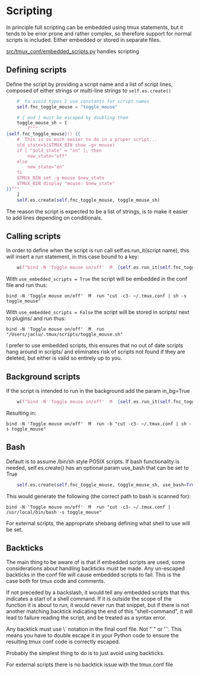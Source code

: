 # Scripting

In principle full scripting can be embedded using tmux statements, but it
tends to be error prone and rather complex, so therefore support for
normal scripts is included. Either embedded or stored in separate
files.

[src/tmux_conf/embedded_scripts.py](https://github.com/jaclu/tmux-conf/blob/main/src/tmux_conf/embedded_scripts.py) handles scripting

## Defining scripts

Define the script by providing a script name and a list of script lines,
composed of either strings or multi-line strings to `self.es.create()`

```python
    #  to avoid typos I use constants for script names
    self.fnc_toggle_mouse = "toggle_mouse"

    # { and } must be escaped by doubling them
    toggle_mouse_sh = [
        f"""
{self.fnc_toggle_mouse}() {{
    #  This is so much easier to do in a proper script...
    old_state=$($TMUX_BIN show -gv mouse)
    if [ "$old_state" = "on" ]; then
        new_state="off"
    else
        new_state="on"
    fi
    $TMUX_BIN set -g mouse $new_state
    $TMUX_BIN display "mouse: $new_state"
}}"""
    ]
    self.es.create(self.fnc_toggle_mouse, toggle_mouse_sh)
```

The reason the script is expected to be a list of strings, is to make it
easier to add lines depending on conditionals.

## Calling scripts

In order to define when the script is run call self.es.run_it(script name),
this will insert a run statement, in this case bound to a key:

```python
    w(f"bind -N 'Toggle mouse on/off'  M  {self.es.run_it(self.fnc_toggle_mouse)}")
```

With `use_embedded_scripts = True` the script will be embedded in the
conf file and run thus:

```tmux
bind -N 'Toggle mouse on/off'  M  run "cut -c3- ~/.tmux.conf | sh -s toggle_mouse"
```

With `use_embedded_scripts = False` the script will be stored in scripts/
next to plugins/ and run thus:

```tmux
bind -N 'Toggle mouse on/off'  M  run "/Users/jaclu/.tmux/scripts/toggle_mouse.sh"
```

I prefer to use embedded scripts, this ensures that no out of date
scripts hang around in scripts/ and eliminates risk of scripts not found
if they are deleted, but either is valid so entirely up to you.

##  Background scripts

If the script is intended to run in the background add the param in_bg=True

```python
    w(f"bind -N 'Toggle mouse on/off'  M  {self.es.run_it(self.fnc_toggle_mouse, in_bg=True)}")
```

Resulting in:

```tmux
bind -N 'Toggle mouse on/off'  M  run -b "cut -c3- ~/.tmux.conf | sh -s toggle_mouse"
```

## Bash

Default is to assume /bin/sh style POSIX scripts. If bash functionality
is needed, self.es.create() has an optional param use_bash that can be
set to True

```python
    self.es.create(self.fnc_toggle_mouse, toggle_mouse_sh, use_bash=True)
```

This would generate the following (the correct path to bash is scanned
for):

```tmux
bind -N 'Toggle mouse on/off'  M  run "cut -c3- ~/.tmux.conf | /usr/local/bin/bash -s toggle_mouse"
```

For external scripts, the appropriate shebang defining what shell to use
will be set.

## Backticks

The main thing to be aware of is that if embedded scripts are used,
some considerations about handling backticks must be made.
Any un-escaped backticks in the conf file will cause embedded scripts to
fail. This is the case both for tmux code and comments.

If not preceded by a backslash, it would tell any embedded scripts that this indicates
a start of a shell command. If it is outside the scope of the function it is about to run,
it would never run that snippet, but if there is not another matching backtick indicating the
end of this "shell-command", it will lead to failure reading the script,
and be treated as a syntax error.

Any backtick must use \\\` notation in the final conf file.
Not "\`" or '\`'.
This means you have to double escape it in your Python code to ensure
the resulting tmux conf code is correctly escaped.

Probably the simplest thing to do is to just avoid using backticks.

For external scripts there is no backtick issue with the tmux.conf file
